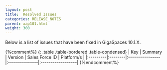 ```yaml
---
layout: post
title:  Resolved Issues
categories: RELEASE_NOTES
parent: xap101.html
weight: 300
---
```



Below is a list of issues that have been fixed in GigaSpaces 10.1.X.


{%comment%}
{: .table .table-bordered .table-condensed}
| Key | Summary | Version | Sales Force ID | Platform/s |
|:---------|:--------|:----------------|:---------------|:------------------|
{%endcomment%}
